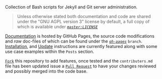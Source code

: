 Collection of Bash scripts for Jekyll and Git server administration.


> Unless otherwise stated both documentation and code are shared under the "GNU AGPL version 3" license by default, a full copy of which is available under [_`master:LICENSE`_][license]


[Documentation][gh-pages] is hosted by GitHub Pages, the source code modifications and _raw_ doc-files of which can be found under the [_`gh-pages`_][gh-pages-source] `branch`. [Installation][install], and [Update][update] instructions are currently featured along with some use case examples within the `Posts` section.


[`Fork`][fork] this repository to add features, once tested and the `contributers.md` file has been updated issue a [`Pull Request`][pull-request] to have your changes reviewed and possibly merged into the code base.


[license]: https://github.com/S0AndS0/Jekyll_Admin/blob/master/LICENSE
[gh-pages-source]:https://github.com/S0AndS0/Jekyll_Admin/tree/gh-pages
[gh-pages]: https://s0ands0.github.io/Jekyll_Admin/
[install]: https://s0ands0.github.io/Jekyll_Admin/install/
[update]: https://s0ands0.github.io/Jekyll_Admin/update/

[fork]: https://help.github.com/en/articles/fork-a-repo
[pull-request]: https://help.github.com/en/articles/about-pull-requests
